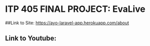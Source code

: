 # ITP 405 FINAL PROJECT: EvaLive 


##Link to Site: https://ayo-laravel-app.herokuapp.com/about

## Link to Youtube: 


